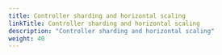 ```yaml
---
title: Controller sharding and horizontal scaling
linkTitle: Controller sharding and horizontal scaling
description: "Controller sharding and horizontal scaling"
weight: 40
---
```

